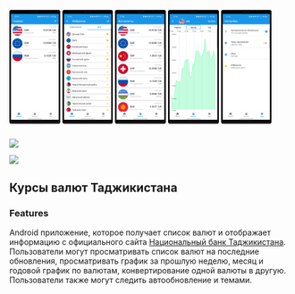 <img src="/docs/1.png" width=18% height=18%> <img src="/docs/2.png" width=18% height=18%>
<img src="/docs/3.png" width=18% height=18%> <img src="/docs/4.png" width=18% height=18%>
<img src="/docs/5.png" width=18% height=18%>

<div height="100">
    <a href="https://play.google.com/store/apps/details?id=com.developer.valyutaapp">
    <img vspace="10" src="https://play.google.com/intl/en_us/badges/static/images/badges/en_badge_web_generic.png" height="100"></a>
</div>
<div height="100">
    <a href="https://play.google.com/store/apps/details?id=com.developer.valyutaapp" >
    <img valign="top" src="https://static-00.iconduck.com/assets.00/app-huawei-uk-icon-512x153-qosx82ey.png" height="70"></a>
</div>

## Курсы валют Таджикистана

### Features
Android приложение, которое получает список валют и  отображает информацию
с официального сайта [Национальный банк Таджикистана](https://www.nbt.tj/ru/kurs/kurs.php).
Пользователи могут просматривать список валют на последние обновления,
просматривать график за прошлую неделю, месяц и годовой график по валютам,
конвертирование одной валюты в другую. Пользователи также могут следить автообновление и темами.
